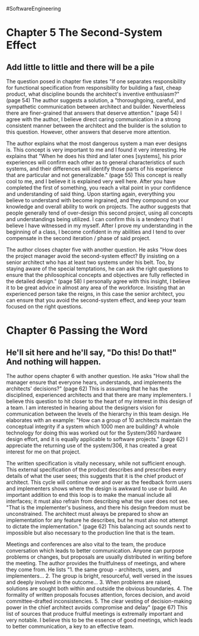 #SoftwareEngineering
# Chapter 5 The Second-System Effect
## Add little to little and there will be a pile

The question posed in chapter five states "If one separates responsibility for functional specification from responsibility for building a fast, cheap product, what discipline bounds the architect's inventive enthusiasm?" (page 54) The author suggests a solution, a "thoroughgoing, careful, and sympathetic communication between architect and builder. Nevertheless there are finer-grained that answers that deserve attention." (page 54) I agree with the author, I believe direct caring communication in a strong consistent manner between the architect and the builder is the solution to this question. However, other answers that deserve more attention.

The author explains what the most dangerous system a man ever designs is. This concept is very important to me and I found it very interesting. He explains that "When he does his third and later ones [systems], his prior experiences will confirm each other as to general characteristics of such systems, and their differences will identify those parts of his experience that are particular and not generalizable." (page 55) This concept is really cool to me, and I believe it is explained very well here. After you have completed the first of something, you reach a vital point in your confidence and understanding of said thing. Upon starting again, everything you believe to understand with become ingrained, and they compound on your knowledge and overall ability to work on projects. The author suggests that people generally tend of over-design this second project, using all concepts and understandings being utilized.  I can confirm this is a tendency that I believe I have witnessed in my myself. After I prove my understanding in the beginning of a class, I become confident in my abilities and I tend to over compensate in the second iteration / phase of said project.

The author closes chapter five with another question. He asks "How does the project manager avoid the second-system effect? By insisting on a senior architect who has at least two systems under his belt. Too, by staying aware of the special temptations, he can ask the right questions to ensure that the philosophical concepts and objectives are fully reflected in the detailed design." (page 58) I personally agree with this insight, I believe it to be great advice in almost any area of the workforce. Insisting that an experienced person take the reigns, in this case the senior architect, you can ensure that you avoid the second-system effect, and keep your team focused on the right questions.

# Chapter 6 Passing the Word
## He'll sit here and he'll say, "Do this! Do that!" And nothing will happen.

The author opens chapter 6 with another question. He asks "How shall the manager ensure that everyone hears, understands, and implements the architects' decisions?" (page 62) This is assuming that he has the disciplined, experienced architects and that there are many implementers. I believe this question to hit closer to the heart of my interest in this design of a team. I am interested in hearing about the designers vision for communication between the levels of the hierarchy in this team design. He elaborates with an example: "How can a group of 10 architects maintain the conceptual integrity if a system which 1000 men are building? A whole technology for doing this was worked out for the System/360 hardware design effort, and it is equally applicable to software projects." (page 62) I appreciate the returning use of the system/306, it has created a great interest for me on that project. 

The written specification is vitally necessary, while not sufficient enough. This external specification of the product describes and prescribes every details of what the user sees; this suggests that it is the chief product of architect. This cycle will continue over and over as the feedback form users and implementers shows where the design is awkward to use or build. An important addition to end this loop is to make the manual include all interfaces; it must also refrain from describing what the user does not see. "That is the implementer's business, and there his design freedom must be unconstrained. The architect must always be prepared to show an implementation for any feature he describes, but he must also not attempt to dictate the implementation." (page 62) This balancing act sounds next to impossible but also necessary to the production line that is the team.

Meetings and conferences are also vital to the team, the produce conversation which leads to better communication. Anyone can purpose problems or changes, but proposals are usually distributed in writing before the meeting. The author provides the fruitfulness of meetings, and where they come from. He lists "1. the same group - architects, users, and implementers... 2. The group is bright, resourceful, well versed in the issues and deeply involved in the outcome... 3. When problems are raised, solutions are sought both within and outside the obvious boundaries. 4. The formality of written proposals focuses attention, forces decision, and avoid committee-drafted inconsistencies. 5. The clear vesting of decision-making power in the chief architect avoids compromise and delay" (page 67) This list of sources that produce fruitful meetings is extremally important and very notable. I believe this to be the essence of good meetings, which leads to better communication, a key to an effective team.